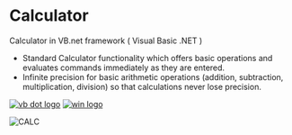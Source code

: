 # Calculator
Calculator in VB.net framework ( Visual Basic .NET )

- Standard Calculator functionality which offers basic operations and evaluates commands immediately as they are entered.
- Infinite precision for basic arithmetic operations (addition, subtraction, multiplication, division) so that calculations never lose precision.

[![vb dot logo](https://img.shields.io/badge/.NET-5C2D91?style=for-the-badge&logo=.net&logoColor=white)](https://github.com/420projects/calculator/tree/master/calc)
[![win logo](https://img.shields.io/badge/Windows-0078D6?style=for-the-badge&logo=windows&logoColor=white)](https://github.com/420projects/calculator/tree/master/calc)
  
   ![CALC](https://user-images.githubusercontent.com/87913082/162619061-2233175e-b831-4bcf-9720-956cf9e05df8.PNG)
